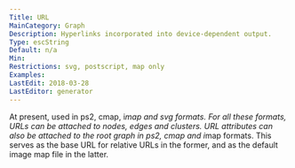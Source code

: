 ```yaml
---
Title: URL
MainCategory: Graph
Description: Hyperlinks incorporated into device-dependent output.
Type: escString
Default: n/a
Min: 
Restrictions: svg, postscript, map only
Examples: 
LastEdit: 2018-03-28
LastEditor: generator
---
```


At present, used in ps2, cmap, i*map and svg formats. For all these formats, URLs can be attached to nodes, edges and clusters. URL attributes can also be attached to the root graph in ps2, cmap and i*map formats. This serves as the base URL for relative URLs in the former, and as the default image map file in the latter.
